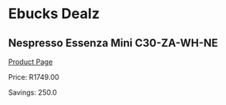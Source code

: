 
# Ebucks Dealz
## Nespresso Essenza Mini C30-ZA-WH-NE
[Product Page](https://www.ebucks.com/web/shop/productSelected.do?prodId=1158948939&catId=1157555110)

Price: R1749.00

Savings: 250.0


	